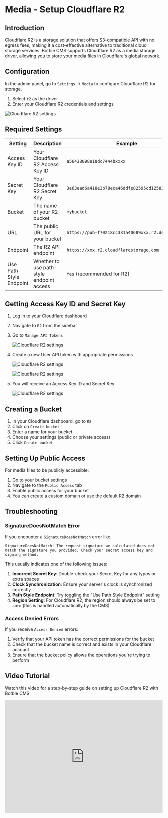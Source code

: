 # Media - Setup Cloudflare R2

## Introduction

Cloudflare R2 is a storage solution that offers S3-compatible API with no egress fees, making it a cost-effective alternative to traditional cloud storage services. Botble CMS supports Cloudflare R2 as a media storage driver, allowing you to store your media files in Cloudflare's global network.

## Configuration

In the admin panel, go to `Settings` -> `Media` to configure Cloudflare R2 for storage.

1. Select `r2` as the driver
2. Enter your Cloudflare R2 credentials and settings

![Cloudflare R2 settings](images/cloudflare-r2-settings.png)

## Required Settings

| Setting | Description | Example                                          |
|---------|-------------|--------------------------------------------------|
| Access Key ID | Your Cloudflare R2 Access Key ID | `a56438098e18dc7444bxxxx`                        |
| Secret Key | Your Cloudflare R2 Secret Key | `3e63ead6a418e3b78eca46ddfe82595cd12583071bxxxxx` 
| Bucket | The name of your R2 bucket | `mybucket`                                       |
| URL | The public URL for your bucket | `https://pub-f70218cc331a40689xxx.r2.dev`        |
| Endpoint | The R2 API endpoint | `https://xxx.r2.cloudflarestorage.com`           |
| Use Path Style Endpoint | Whether to use path-style endpoint access | `Yes` (recommended for R2)                       |

## Getting Access Key ID and Secret Key

1. Log in to your Cloudflare dashboard
2. Navigate to `R2` from the sidebar
3. Go to `Manage API Tokens`


   ![Cloudflare R2 settings](images/cloudflare-r2-1.png)
4. Create a new User API token with appropriate permissions


   ![Cloudflare R2 settings](images/cloudflare-r2-2.png)


   ![Cloudflare R2 settings](images/cloudflare-r2-3.png)

5. You will receive an Access Key ID and Secret Key


   ![Cloudflare R2 settings](images/cloudflare-r2-4.png)

## Creating a Bucket

1. In your Cloudflare dashboard, go to `R2`
2. Click on `Create bucket`
3. Enter a name for your bucket
4. Choose your settings (public or private access)
5. Click `Create bucket`

## Setting Up Public Access

For media files to be publicly accessible:

1. Go to your bucket settings
2. Navigate to the `Public Access` tab
3. Enable public access for your bucket
4. You can create a custom domain or use the default R2 domain

## Troubleshooting

### SignatureDoesNotMatch Error

If you encounter a `SignatureDoesNotMatch` error like:

```
SignatureDoesNotMatch: The request signature we calculated does not match the signature you provided. Check your secret access key and signing method.
```

This usually indicates one of the following issues:

1. **Incorrect Secret Key**: Double-check your Secret Key for any typos or extra spaces
2. **Clock Synchronization**: Ensure your server's clock is synchronized correctly
3. **Path Style Endpoint**: Try toggling the "Use Path Style Endpoint" setting
4. **Region Setting**: For Cloudflare R2, the region should always be set to `auto` (this is handled automatically by the CMS)

### Access Denied Errors

If you receive `Access Denied` errors:

1. Verify that your API token has the correct permissions for the bucket
2. Check that the bucket name is correct and exists in your Cloudflare account
3. Ensure that the bucket policy allows the operations you're trying to perform

## Video Tutorial

Watch this video for a step-by-step guide on setting up Cloudflare R2 with Botble CMS:

<iframe width="100%" height="360" src="https://www.youtube.com/embed/2q5lXEkufwk" title="YouTube video player" frameborder="0" allow="accelerometer; autoplay; clipboard-write; encrypted-media; gyroscope; picture-in-picture" allowfullscreen></iframe>
